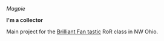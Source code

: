 *Magpie*

**I'm a collector**

Main project for the [Brilliant Fan tastic](http://brilliantfantastic.com) RoR class in NW Ohio.
